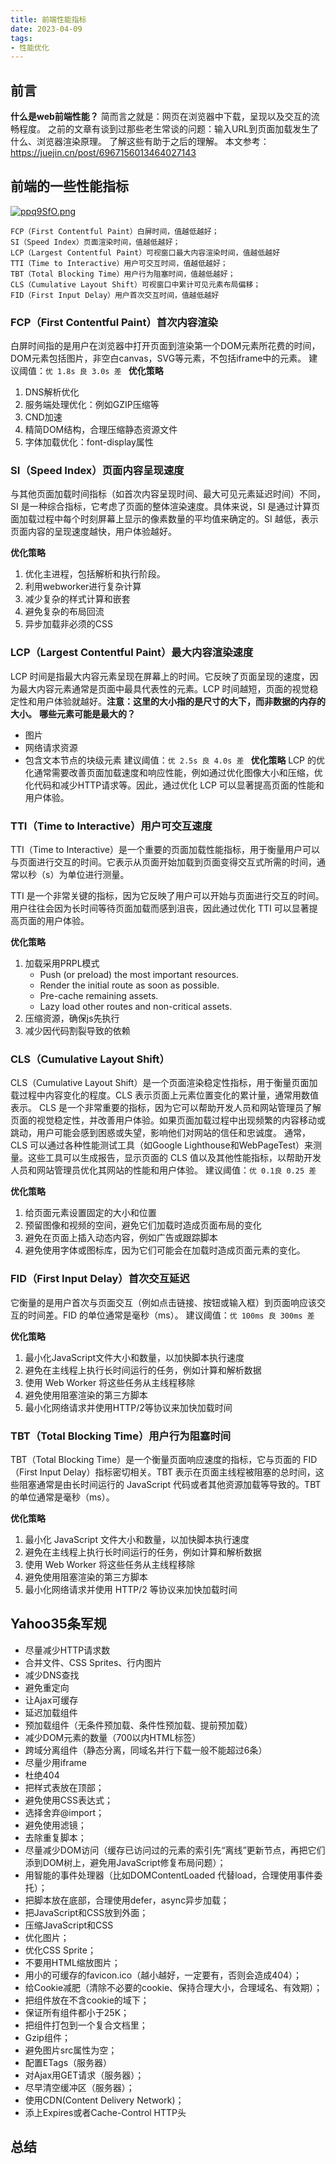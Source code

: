 ```yaml
---
title: 前端性能指标
date: 2023-04-09
tags:
- 性能优化
---
```


## 前言
**什么是web前端性能？**
简而言之就是：网页在浏览器中下载，呈现以及交互的流畅程度。
之前的文章有谈到过那些老生常谈的问题：输入URL到页面加载发生了什么、浏览器渲染原理。
了解这些有助于之后的理解。
本文参考：https://juejin.cn/post/6967156013464027143

## 前端的一些性能指标
[![ppq9SfO.png](https://s1.ax1x.com/2023/04/10/ppq9SfO.png)](https://imgse.com/i/ppq9SfO)

```
FCP（First Contentful Paint）白屏时间，值越低越好；
SI（Speed Index）页面渲染时间，值越低越好；
LCP（Largest Contentful Paint）可视窗口最大内容渲染时间，值越低越好
TTI（Time to Interactive）用户可交互时间，值越低越好；
TBT（Total Blocking Time）用户行为阻塞时间，值越低越好；
CLS（Cumulative Layout Shift）可视窗口中累计可见元素布局偏移；
FID（First Input Delay）用户首次交互时间，值越低越好

```

### FCP（First Contentful Paint）首次内容渲染
白屏时间指的是用户在浏览器中打开页面到渲染第一个DOM元素所花费的时间，DOM元素包括图片，非空白canvas，SVG等元素，不包括iframe中的元素。
建议阈值：`优 1.8s 良 3.0s 差 ` 
**优化策略**
1. DNS解析优化
2. 服务端处理优化：例如GZIP压缩等
3. CND加速
4. 精简DOM结构，合理压缩静态资源文件
5. 字体加载优化：font-display属性

### SI（Speed Index）页面内容呈现速度
与其他页面加载时间指标（如首次内容呈现时间、最大可见元素延迟时间）不同，SI 是一种综合指标，它考虑了页面的整体渲染速度。具体来说，SI 是通过计算页面加载过程中每个时刻屏幕上显示的像素数量的平均值来确定的。SI 越低，表示页面内容的呈现速度越快，用户体验越好。

**优化策略**
1. 优化主进程，包括解析和执行阶段。
2. 利用webworker进行复杂计算
3. 减少复杂的样式计算和嵌套
4. 避免复杂的布局回流
5. 异步加载非必须的CSS

### LCP（Largest Contentful Paint）最大内容渲染速度
LCP 时间是指最大内容元素呈现在屏幕上的时间。它反映了页面呈现的速度，因为最大内容元素通常是页面中最具代表性的元素。LCP 时间越短，页面的视觉稳定性和用户体验就越好。**注意：这里的大小指的是尺寸的大下，而非数据的内存的大小。**
**哪些元素可能是最大的？**
- 图片
- 网络请求资源
- 包含文本节点的块级元素
建议阈值：`优 2.5s 良 4.0s 差 ` 
**优化策略**
LCP 的优化通常需要改善页面加载速度和响应性能，例如通过优化图像大小和压缩，优化代码和减少HTTP请求等。因此，通过优化 LCP 可以显著提高页面的性能和用户体验。

### TTI（Time to Interactive）用户可交互速度
TTI（Time to Interactive）是一个重要的页面加载性能指标，用于衡量用户可以与页面进行交互的时间。它表示从页面开始加载到页面变得交互式所需的时间，通常以秒（s）为单位进行测量。

TTI 是一个非常关键的指标，因为它反映了用户可以开始与页面进行交互的时间。用户往往会因为长时间等待页面加载而感到沮丧，因此通过优化 TTI 可以显著提高页面的用户体验。

**优化策略**
1. 加载采用PRPL模式
    - Push (or preload) the most important resources.
    - Render the initial route as soon as possible.
    - Pre-cache remaining assets.
    - Lazy load other routes and non-critical assets.
2. 压缩资源，确保js先执行
3. 减少因代码割裂导致的依赖

### CLS（Cumulative Layout Shift）
CLS（Cumulative Layout Shift）是一个页面渲染稳定性指标，用于衡量页面加载过程中内容变化的程度。CLS 表示页面上元素位置变化的累计量，通常用数值表示。
CLS 是一个非常重要的指标，因为它可以帮助开发人员和网站管理员了解页面的视觉稳定性，并改善用户体验。如果页面加载过程中出现频繁的内容移动或跳动，用户可能会感到困惑或失望，影响他们对网站的信任和忠诚度。
通常，CLS 可以通过各种性能测试工具（如Google Lighthouse和WebPageTest）来测量。这些工具可以生成报告，显示页面的 CLS 值以及其他性能指标，以帮助开发人员和网站管理员优化其网站的性能和用户体验。
建议阈值：`优 0.1良 0.25 差 ` 

**优化策略**
1. 给页面元素设置固定的大小和位置
2. 预留图像和视频的空间，避免它们加载时造成页面布局的变化
3. 避免在页面上插入动态内容，例如广告或跟踪脚本
4. 避免使用字体或图标库，因为它们可能会在加载时造成页面元素的变化。

### FID（First Input Delay）首次交互延迟
它衡量的是用户首次与页面交互（例如点击链接、按钮或输入框）到页面响应该交互的时间差。FID 的单位通常是毫秒（ms）。
建议阈值：`优 100ms 良 300ms 差 ` 

**优化策略**
1. 最小化JavaScript文件大小和数量，以加快脚本执行速度
2. 避免在主线程上执行长时间运行的任务，例如计算和解析数据
3. 使用 Web Worker 将这些任务从主线程移除
4. 避免使用阻塞渲染的第三方脚本
5. 最小化网络请求并使用HTTP/2等协议来加快加载时间

### TBT（Total Blocking Time）用户行为阻塞时间
TBT（Total Blocking Time）是一个衡量页面响应速度的指标，它与页面的 FID（First Input Delay）指标密切相关。TBT 表示在页面主线程被阻塞的总时间，这些阻塞通常是由长时间运行的 JavaScript 代码或者其他资源加载等导致的。TBT 的单位通常是毫秒（ms）。

**优化策略**
1. 最小化 JavaScript 文件大小和数量，以加快脚本执行速度
2. 避免在主线程上执行长时间运行的任务，例如计算和解析数据
3. 使用 Web Worker 将这些任务从主线程移除
4. 避免使用阻塞渲染的第三方脚本
5. 最小化网络请求并使用 HTTP/2 等协议来加快加载时间


## Yahoo35条军规
- 尽量减少HTTP请求数
- 合并文件、CSS Sprites、行内图片
- 减少DNS查找
- 避免重定向
- 让Ajax可缓存
- 延迟加载组件
- 预加载组件（无条件预加载、条件性预加载、提前预加载）
- 减少DOM元素的数量（700以内HTML标签）
- 跨域分离组件（静态分离，同域名并行下载一般不能超过6条）
- 尽量少用iframe
- 杜绝404
- 把样式表放在顶部；
- 避免使用CSS表达式；
- 选择舍弃@import；
- 避免使用滤镜；
- 去除重复脚本；
- 尽量减少DOM访问（缓存已访问过的元素的索引先“离线”更新节点，再把它们添到DOM树上，避免用JavaScript修复布局问题）；
- 用智能的事件处理器（比如DOMContentLoaded 代替load，合理使用事件委托）；
- 把脚本放在底部，合理使用defer，async异步加载；
- 把JavaScript和CSS放到外面；
- 压缩JavaScript和CSS
- 优化图片；
- 优化CSS Sprite；
- 不要用HTML缩放图片；
- 用小的可缓存的favicon.ico（越小越好，一定要有，否则会造成404）；
- 给Cookie减肥（清除不必要的cookie、保持合理大小，合理域名、有效期）；
- 把组件放在不含cookie的域下；
- 保证所有组件都小于25K；
- 把组件打包到一个复合文档里；
- Gzip组件；
- 避免图片src属性为空；
- 配置ETags（服务器）
- 对Ajax用GET请求（服务器）；
- 尽早清空缓冲区（服务器）；
- 使用CDN(Content Delivery Network)；
- 添上Expires或者Cache-Control HTTP头

## 总结
